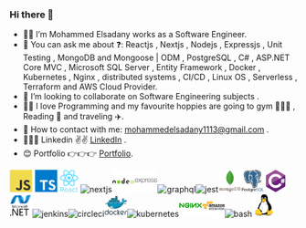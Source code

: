 ### Hi there 👋

- 🧑‍🦰 I’m Mohammed Elsadany works as a Software Engineer.
- 💬 You can ask me about ❓: Reactjs , Nextjs , Nodejs , Expressjs , Unit Testing , MongoDB and Mongoose | ODM , PostgreSQL , C# , ASP.NET Core MVC , Microsoft SQL Server , Entity Framework , Docker , Kubernetes , Nginx , distributed systems , CI/CD , Linux OS , Serverless , Terraform and AWS Cloud Provider.
- 👯 I’m looking to collaborate on Software Engineering subjects .
- 👨‍💻 I love Programming and my favourite hoppies are going to gym 🏋🏻‍♂️ , Reading 📘 and traveling ✈️.
- 📧 How to contact with  me: mohammedelsadany1113@gmail.com .
- 👨🏻‍🎓 Linkedin  ✌️✌️   [LinkedIn](https://www.linkedin.com/in/mohamed-elsadany-5ab427203) .
- 😊 Portfolio 👉👉👉 [Portfolio](https://elsadany.herokuapp.com).
 
 <img src="https://raw.githubusercontent.com/devicons/devicon/master/icons/javascript/javascript-original.svg"
    alt="javascript" width="40" height="40" />&nbsp;<img src="https://raw.githubusercontent.com/devicons/devicon/master/icons/typescript/typescript-original.svg"
    alt="typescript" width="40" height="40" /><img src="https://raw.githubusercontent.com/devicons/devicon/master/icons/react/react-original-wordmark.svg" alt="react"
    width="40" height="40" /><img src="https://cdn.worldvectorlogo.com/logos/nextjs-2.svg" alt="nextjs" width="40" height="40" /><img src="https://raw.githubusercontent.com/devicons/devicon/master/icons/nodejs/nodejs-original-wordmark.svg"
    alt="nodejs" width="40" height="40" /><img src="https://raw.githubusercontent.com/devicons/devicon/master/icons/express/express-original-wordmark.svg"
    alt="express" width="40" height="40" /><img src="https://www.vectorlogo.zone/logos/graphql/graphql-icon.svg" alt="graphql" width="40" height="40" /><img src="https://www.vectorlogo.zone/logos/jestjsio/jestjsio-icon.svg" alt="jest" width="40" height="40" /><img src="https://raw.githubusercontent.com/devicons/devicon/master/icons/mongodb/mongodb-original-wordmark.svg"
    alt="mongodb" width="40" height="40" /><img src="https://raw.githubusercontent.com/devicons/devicon/master/icons/postgresql/postgresql-original-wordmark.svg"
    alt="postgresql" width="40" height="40" /><img src="https://raw.githubusercontent.com/devicons/devicon/master/icons/csharp/csharp-original.svg" alt="csharp"
    width="40" height="40" /><img src="https://raw.githubusercontent.com/devicons/devicon/master/icons/dot-net/dot-net-original-wordmark.svg"
    alt="dotnet" width="40" height="40" /><img src="https://www.vectorlogo.zone/logos/jenkins/jenkins-icon.svg" alt="jenkins" width="40" height="40" /><img src="https://www.vectorlogo.zone/logos/circleci/circleci-icon.svg" alt="circleci" width="40" height="40" /><img src="https://raw.githubusercontent.com/devicons/devicon/master/icons/docker/docker-original-wordmark.svg"
    alt="docker" width="40" height="40" /><img src="https://www.vectorlogo.zone/logos/kubernetes/kubernetes-icon.svg" alt="kubernetes" width="40" height="40" /><img src="https://raw.githubusercontent.com/devicons/devicon/master/icons/nginx/nginx-original.svg" alt="nginx"
    width="40" height="40" /><img src="https://raw.githubusercontent.com/devicons/devicon/master/icons/amazonwebservices/amazonwebservices-original-wordmark.svg"
    alt="aws" width="40" height="40" /><img src="https://www.vectorlogo.zone/logos/gnu_bash/gnu_bash-icon.svg" alt="bash" width="40" height="40" /><img src="https://raw.githubusercontent.com/devicons/devicon/master/icons/linux/linux-original.svg" alt="linux"
    width="40" height="40" />

